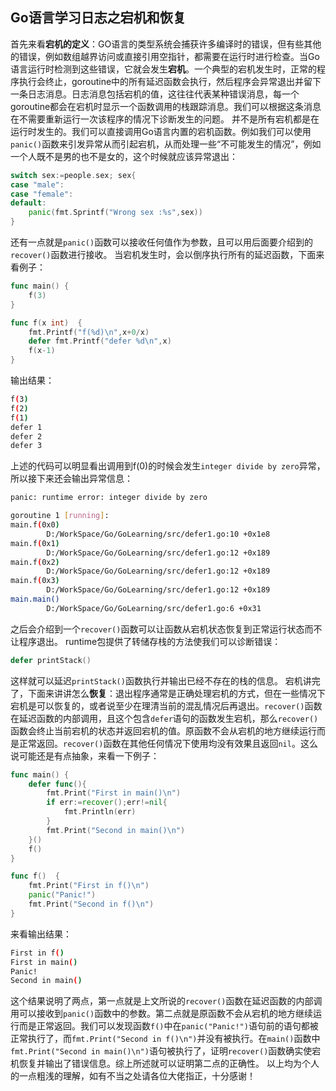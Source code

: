 ## Go语言学习日志之宕机和恢复
首先来看**宕机的定义**：GO语言的类型系统会捕获许多编译时的错误，但有些其他的错误，例如数组越界访问或直接引用空指针，都需要在运行时进行检查。当Go语言运行时检测到这些错误，它就会发生**宕机**。一个典型的宕机发生时，正常的程序执行会终止，goroutine中的所有延迟函数会执行，然后程序会异常退出并留下一条日志消息。日志消息包括宕机的值，这往往代表某种错误消息，每一个goroutine都会在宕机时显示一个函数调用的栈跟踪消息。我们可以根据这条消息在不需要重新运行一次该程序的情况下诊断发生的问题。
并不是所有宕机都是在运行时发生的。我们可以直接调用Go语言内置的宕机函数。例如我们可以使用`panic()`函数来引发异常从而引起宕机，从而处理一些“不可能发生的情况”，例如一个人既不是男的也不是女的，这个时候就应该异常退出：

```go
switch sex:=people.sex; sex{
case "male":
case "female":
default:
	panic(fmt.Sprintf("Wrong sex :%s",sex))
}
```

还有一点就是`panic()`函数可以接收任何值作为参数，且可以用后面要介绍到的`recover()`函数进行接收。
当宕机发生时，会以倒序执行所有的延迟函数，下面来看例子：

```go
func main() {
	f(3)
}

func f(x int)  {
	fmt.Printf("f(%d)\n",x+0/x)
	defer fmt.Printf("defer %d\n",x)
	f(x-1)
}
```
输出结果：

```bash
f(3)
f(2)
f(1)
defer 1
defer 2
defer 3
```
上述的代码可以明显看出调用到f(0)的时候会发生`integer divide by zero`异常，所以接下来还会输出异常信息：

```bash
panic: runtime error: integer divide by zero

goroutine 1 [running]:
main.f(0x0)
        D:/WorkSpace/Go/GoLearning/src/defer1.go:10 +0x1e8
main.f(0x1)
        D:/WorkSpace/Go/GoLearning/src/defer1.go:12 +0x189
main.f(0x2)
        D:/WorkSpace/Go/GoLearning/src/defer1.go:12 +0x189
main.f(0x3)
        D:/WorkSpace/Go/GoLearning/src/defer1.go:12 +0x189
main.main()
        D:/WorkSpace/Go/GoLearning/src/defer1.go:6 +0x31
```
之后会介绍到一个`recover()`函数可以让函数从宕机状态恢复到正常运行状态而不让程序退出。
runtime包提供了转储存栈的方法使我们可以诊断错误：

```go
defer printStack()
```
这样就可以延迟`printStack()`函数执行并输出已经不存在的栈的信息。
宕机讲完了，下面来讲讲怎么**恢复**：退出程序通常是正确处理宕机的方式，但在一些情况下宕机是可以恢复的，或者说至少在理清当前的混乱情况后再退出。`recover()`函数在延迟函数的内部调用，且这个包含`defer`语句的函数发生宕机，那么`recover()`函数会终止当前宕机的状态并返回宕机的值。原函数不会从宕机的地方继续运行而是正常返回。`recover()`函数在其他任何情况下使用均没有效果且返回`nil`。这么说可能还是有点抽象，来看一下例子：

```go
func main() {
	defer func(){
		fmt.Print("First in main()\n")
		if err:=recover();err!=nil{
			fmt.Println(err)
		}
		fmt.Print("Second in main()\n")
	}()
	f()
}

func f()  {
	fmt.Print("First in f()\n")
	panic("Panic!")
	fmt.Print("Second in f()\n")
}
```
来看输出结果：

```bash
First in f()
First in main()
Panic!
Second in main()
```
这个结果说明了两点，第一点就是上文所说的`recover()`函数在延迟函数的内部调用可以接收到`panic()`函数中的参数。第二点就是原函数不会从宕机的地方继续运行而是正常返回。我们可以发现函数`f()`中在`panic("Panic!")`语句前的语句都被正常执行了，而`fmt.Print("Second in f()\n")`并没有被执行。在`main()`函数中`fmt.Print("Second in main()\n")`语句被执行了，证明`recover()`函数确实使宕机恢复并输出了错误信息。综上所述就可以证明第二点的正确性。
以上均为个人的一点粗浅的理解，如有不当之处请各位大佬指正，十分感谢！